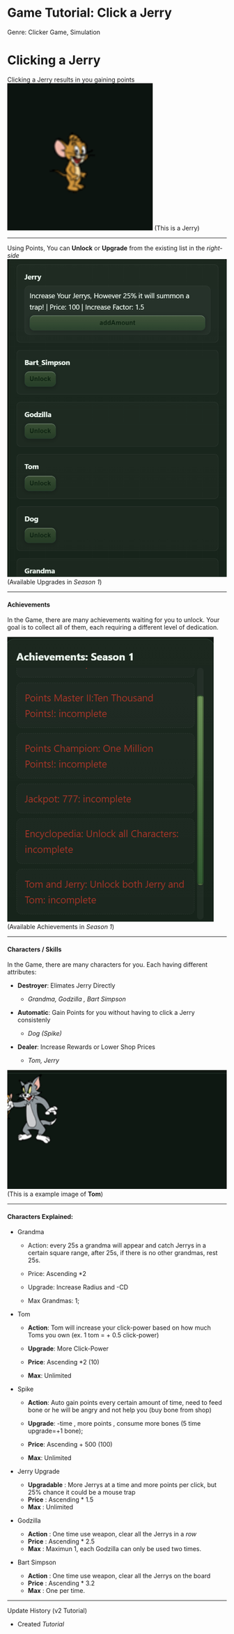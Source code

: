 # Game Tutorial: Click a Jerry
Genre: Clicker Game, Simulation

# Clicking a Jerry
Clicking a Jerry results in you gaining points
![Jerryexample](jt.png)
(This is a Jerry)

--- 
Using Points, You can **Unlock** or **Upgrade** from the existing list in the *right-side*
![tutorialupgrades](tutorialupgrades.png)
(Available Upgrades in *Season 1*)

---
#### Achievements
In the Game, there are many achievements waiting for you to unlock. Your goal is to collect all of them, each requiring a different level of dedication.

![ac](ac.png)
(Available Achievements in *Season 1*)

--- 
#### Characters / Skills
In the Game, there are many characters for you. Each having different attributes:

- **Destroyer**: Elimates Jerry Directly
    
    - *Grandma, Godzilla , Bart Simpson*

- **Automatic**: Gain Points for you without having to click a Jerry consistenly 
    
    - *Dog (Spike)*

- **Dealer**: Increase Rewards or Lower Shop Prices

    - *Tom, Jerry*

![Tom](tomt.png)
(This is a example image of **Tom**)

---

#### Characters Explained:
- Grandma
    - Action: every 25s a grandma will appear and catch Jerrys in a certain square range, after 25s, if there is no other grandmas, rest 25s.

    - Price: Ascending *2

    - Upgrade: Increase Radius and -CD

    - Max Grandmas: 1;


- Tom

    - **Action**: Tom will increase your click-power based on how much Toms you own (ex. 1 tom = + 0.5 click-power)

    - **Upgrade**: More Click-Power

    - **Price**: Ascending *2 (10)

    - **Max**: Unlimited

    


- Spike

    - **Action**: Auto gain points every certain amount of time, need to feed bone or he will be angry and not help you (buy bone from shop)

    - **Upgrade**: -time , more points , consume more bones (5 time upgrade=+1 bone);

    - **Price**: Ascending + 500 (100)

    - **Max**: Unlimited


- Jerry Upgrade
    - **Upgradable** : More Jerrys at a time and more points per click, but 25% chance it could be a mouse trap
    - **Price** : Ascending * 1.5
    - **Max** : Unlimited

- Godzilla
    - **Action** : One time use weapon, clear all the Jerrys in a *row*
    - **Price** : Ascending * 2.5
    - **Max** : Maximun 1, each Godzilla can only be used two times.

- Bart Simpson
    - **Action** : One time use weapon, clear all the Jerrys on the board
    - **Price** : Ascending * 3.2
    - **Max** : One per time.


---

Update History (v2 Tutorial)
- Created *Tutorial*